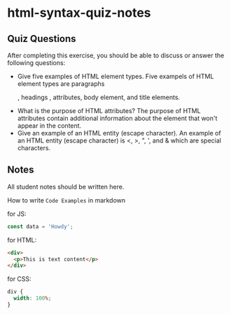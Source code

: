 # html-syntax-quiz-notes

## Quiz Questions

After completing this exercise, you should be able to discuss or answer the following questions:

- Give five examples of HTML element types.
  Five exampels of HTML element types are paragraphs <p>, headings <h1-h6>, attributes, body element, and title elements.
- What is the purpose of HTML attributes?
  The purpose of HTML attributes contain additional information about the element that won't appear in the content.
- Give an example of an HTML entity (escape character).
  An example of an HTML entity (escape character) is <, >, ", ', and & which are special characters.

## Notes

All student notes should be written here.

How to write `Code Examples` in markdown

for JS:

```javascript
const data = 'Howdy';
```

for HTML:

```html
<div>
  <p>This is text content</p>
</div>
```

for CSS:

```css
div {
  width: 100%;
}
```
